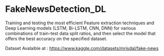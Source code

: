 # FakeNewsDetection_DL
Training and testing the most efficient Feature extraction techniques and Deep Learning models (LSTM, Bi-LSTM, CNN, DNN) for various combinations of train-test data split ratios, and then select the model that offers the best accuracy on the specified dataset.

Dataset Avalaible at : https://www.kaggle.com/datasets/mrisdal/fake-news
